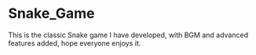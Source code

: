 # Snake_Game
This is the classic Snake game I have developed, with BGM and advanced features added, hope everyone enjoys it.
